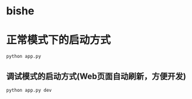 # bishe
# 正常模式下的启动方式
```
python app.py
```

## 调试模式的启动方式(Web页面自动刷新，方便开发)
```
python app.py dev
```

